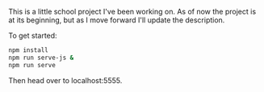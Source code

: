 This is a little school project I've been working on. As of now the project is at its beginning, but as I move forward I'll update the description.

To get started:

```bash
npm install
npm run serve-js &
npm run serve
```

Then head over to localhost:5555.

